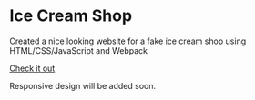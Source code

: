 # Ice Cream Shop

Created a nice looking website for a fake ice cream shop using HTML/CSS/JavaScript and Webpack

[Check it out](https://kavalashvili.github.io/ice-cream-shop/)

Responsive design will be added soon.
